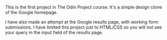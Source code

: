 This is the first project in The Odin Project course. It's a simple design clone of the Google homepage.

I have also made an attempt at the Google results page, with working form submissions. I have limited this project just to HTML/CSS so you will not see your query in the input field of the results page.

